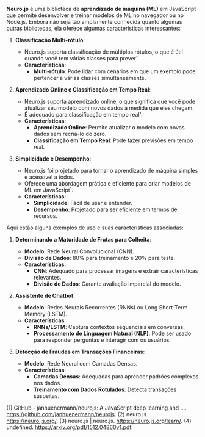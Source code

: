 **Neuro.js** é uma biblioteca de **aprendizado de máquina (ML)** em JavaScript que permite desenvolver e treinar modelos de ML no navegador ou no Node.js. Embora não seja tão amplamente conhecida quanto algumas outras bibliotecas, ela oferece algumas características interessantes:

1. **Classificação Multi-rótulo**:
   - Neuro.js suporta classificação de múltiplos rótulos, o que é útil quando você tem várias classes para prever¹.
   - **Características**:
     - **Multi-rótulo**: Pode lidar com cenários em que um exemplo pode pertencer a várias classes simultaneamente.

2. **Aprendizado Online e Classificação em Tempo Real**:
   - Neuro.js suporta aprendizado online, o que significa que você pode atualizar seu modelo com novos dados à medida que eles chegam.
   - É adequado para classificação em tempo real¹.
   - **Características**:
     - **Aprendizado Online**: Permite atualizar o modelo com novos dados sem recriá-lo do zero.
     - **Classificação em Tempo Real**: Pode fazer previsões em tempo real.

3. **Simplicidade e Desempenho**:
   - Neuro.js foi projetado para tornar o aprendizado de máquina simples e acessível a todos.
   - Oferece uma abordagem prática e eficiente para criar modelos de ML em JavaScript¹.
   - **Características**:
     - **Simplicidade**: Fácil de usar e entender.
     - **Desempenho**: Projetado para ser eficiente em termos de recursos.

Aqui estão alguns exemplos de uso e suas características associadas:

1. **Determinando a Maturidade de Frutas para Colheita**:
   - **Modelo**: Rede Neural Convolucional (CNN).
   - **Divisão de Dados**: 80% para treinamento e 20% para teste.
   - **Características**:
     - **CNN**: Adequado para processar imagens e extrair características relevantes.
     - **Divisão de Dados**: Garante avaliação imparcial do modelo.

2. **Assistente de Chatbot**:
   - **Modelo**: Redes Neurais Recorrentes (RNNs) ou Long Short-Term Memory (LSTM).
   - **Características**:
     - **RNNs/LSTM**: Captura contextos sequenciais em conversas.
     - **Processamento de Linguagem Natural (NLP)**: Pode ser usado para responder perguntas e interagir com os usuários.

3. **Detecção de Fraudes em Transações Financeiras**:
   - **Modelo**: Rede Neural com Camadas Densas.
   - **Características**:
     - **Camadas Densas**: Adequadas para aprender padrões complexos nos dados.
     - **Treinamento com Dados Rotulados**: Detecta transações suspeitas.



(1) GitHub - janhuenermann/neurojs: A JavaScript deep learning and .... https://github.com/janhuenermann/neurojs.
(2) neuro.js. https://neuro.js.org/.
(3) neuro.js | neuro.js. https://neuro.js.org/learn/.
(4) undefined. https://arxiv.org/pdf/1512.04860v1.pdf.